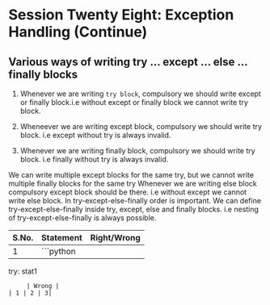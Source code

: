 # Session Twenty Eight: Exception Handling (Continue)

## Various ways of writing try ... except ... else ... finally blocks

1. Whenever we are writing `try block`, compulsory we should write except or finally block.i.e without except or finally block we cannot write try block.

2. Wheneever we are writing except block, compulsory we should write try block. i.e
except without try is always invalid.

3. Whenever we are writing finally block, compulsory we should write try block. i.e
finally without try is always invalid.

We can write multiple except blocks for the same try, but we cannot write multiple 
finally blocks for the same try
Whenever we are writing else block compulsory except block should be there. i.e
without except we cannot write else block.
In try-except-else-finally order is important.
We can define try-except-else-finally inside try, except, else and finally blocks. i.e
nesting of try-except-else-finally is always possible.



| S.No. | Statement | Right/Wrong|
|----|----|----|
| 1 | ```python
try:
    stat1
```
     | Wrong |
| 1 | 2 | 3|
